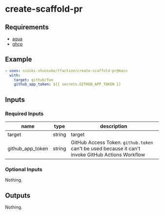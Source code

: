 # create-scaffold-pr

## Requirements

* [aqua](https://aquaproj.github.io/)
* [ghcp](https://github.com/int128/ghcp)

## Example

```yaml
- uses: suzuki-shunsuke/tfaction/create-scaffold-pr@main
  with:
    target: github/foo
    github_app_token: ${{ secrets.GITHUB_APP_TOKEN }}
```

## Inputs

### Required Inputs

name | type | description
--- | --- | ---
target | string | target
github_app_token | string | GitHub Access Token. `github.token` can't be used because it can't invoke GitHub Actions Workflow

### Optional Inputs

Nothing.

## Outputs

Nothing.
